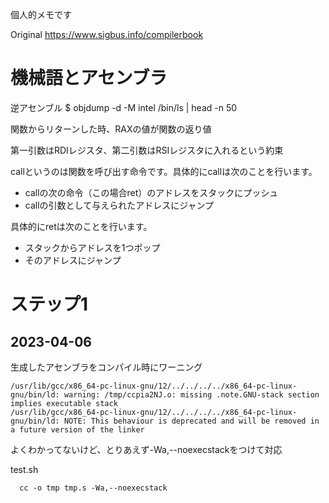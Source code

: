個人的メモです

Original
https://www.sigbus.info/compilerbook

# 機械語とアセンブラ

逆アセンブル
$ objdump -d -M intel /bin/ls | head -n 50

関数からリターンした時、RAXの値が関数の返り値

第一引数はRDIレジスタ、第二引数はRSIレジスタに入れるという約束

callというのは関数を呼び出す命令です。具体的にcallは次のことを行います。
- callの次の命令（この場合ret）のアドレスをスタックにプッシュ
- callの引数として与えられたアドレスにジャンプ

具体的にretは次のことを行います。
- スタックからアドレスを1つポップ
- そのアドレスにジャンプ

# ステップ1
## 2023-04-06

生成したアセンブラをコンパイル時にワーニング
```
/usr/lib/gcc/x86_64-pc-linux-gnu/12/../../../../x86_64-pc-linux-gnu/bin/ld: warning: /tmp/ccpia2NJ.o: missing .note.GNU-stack section implies executable stack
/usr/lib/gcc/x86_64-pc-linux-gnu/12/../../../../x86_64-pc-linux-gnu/bin/ld: NOTE: This behaviour is deprecated and will be removed in a future version of the linker
```

よくわかってないけど、とりあえず-Wa,--noexecstackをつけて対応

test.sh
```
  cc -o tmp tmp.s -Wa,--noexecstack
```

